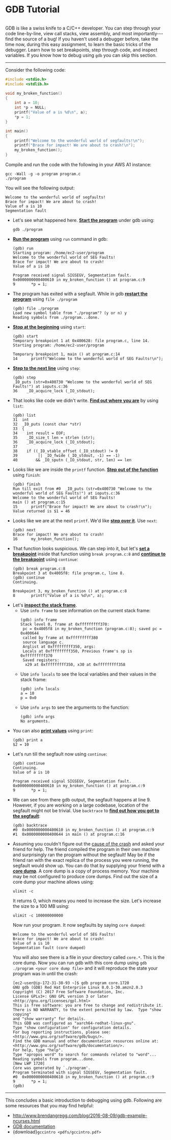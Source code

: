 # GDB Tutorial

```{include} ../common/aws_caution.md
```
GDB is like a swiss knife to a C/C++ developer. You can step through
your code line-by-line, view call stacks, view assembly, and most importantly---
find the source of a bug! If you haven't used a debugger before, take
the time now, during this easy assignment, to learn the basic tricks
of the debugger.  Learn how to set breakpoints, step through code, and
inspect variables. If you know how to debug using `gdb` you can skip this section.

---
Consider the following code:
```C
#include <stdio.h> 
#include <stdlib.h>

void my_broken_function()
{
    int a = 10;
    int *p = NULL;
    printf("Value of a is %d\n", a);
    *p = 1;
}

int main() 
{
    printf("Welcome to the wonderful world of segfaults!\n");
    printf("Brace for impact! We are about to crash!\n");
    my_broken_function();
}
```
Compile and run the code with the following in your AWS A1 instance:
```
gcc -Wall -g -o program program.c
./program
```
You will see the following output:
```
Welcome to the wonderful world of segfaults!
Brace for impact! We are about to crash!
Value of a is 10
Segmentation fault
```

- Let's see what happened here. <u>**Start the program**</u> under gdb using:
    ```
    gdb ./program
    ```
- <u>**Run the program**</u> using `run` command in gdb:
    ```
    (gdb) run
    Starting program: /home/ec2-user/program
    Welcome to the wonderful world of SEG Faults!
    Brace for impact! We are about to crash!
    Value of a is 10
    
    Program received signal SIGSEGV, Segmentation fault.
    0x0000000000400610 in my_broken_function () at program.c:9
    9	    *p = 1;
    ```
- The program has exited with a segfault. While in gdb <u>**restart the program**</u>
using `file ./program`
    ```
    (gdb) file ./program
    Load new symbol table from "./program"? (y or n) y
    Reading symbols from ./program...done.
    ```
- <u>**Stop at the beginning**</u> using `start`:
    ```
    (gdb) start
    Temporary breakpoint 1 at 0x400628: file program.c, line 14.
    Starting program: /home/ec2-user/program
    
    Temporary breakpoint 1, main () at program.c:14
    14	    printf("Welcome to the wonderful world of SEG Faults!\n");
    ```
- <u>**Step to the next line**</u> using `step`:
    ```
    (gdb) step
    _IO_puts (str=0x400730 "Welcome to the wonderful world of SEG Faults!") at ioputs.c:36
    36	  _IO_acquire_lock (_IO_stdout);
    ```
- That looks like code we didn't write. <u>**Find out where you are**</u> by using `list`:
    ```
    (gdb) list
    31	int
    32	_IO_puts (const char *str)
    33	{
    34	  int result = EOF;
    35	  _IO_size_t len = strlen (str);
    36	  _IO_acquire_lock (_IO_stdout);
    37
    38	  if ((_IO_vtable_offset (_IO_stdout) != 0
    39	       || _IO_fwide (_IO_stdout, -1) == -1)
    40	      && _IO_sputn (_IO_stdout, str, len) == len
    ```
- Looks like we are inside the `printf` function. <u>**Step out of the function**</u> using `finish`:
    ```
    (gdb) finish
    Run till exit from #0  _IO_puts (str=0x400730 "Welcome to the wonderful world of SEG Faults!") at ioputs.c:36
    Welcome to the wonderful world of SEG Faults!
    main () at program.c:15
    15	    printf("Brace for impact! We are about to crash!\n");
    Value returned is $1 = 46
    ```
- Looks like we are at the next `printf`. We'd like <u>**step over it**</u>. Use `next`:
    ```
    (gdb) next
    Brace for impact! We are about to crash!
    16	    my_broken_function();
    ```
- That function looks suspicious. We can step into it, but let's <u>**set a breakpoint**</u> inside
that function using `break program.c:8` and <u>**continue to the breakpoint**</u> using `continue`:
    ```
    (gdb) break program.c:8
    Breakpoint 3 at 0x4005f8: file program.c, line 8.
    (gdb) continue
    Continuing.

    Breakpoint 3, my_broken_function () at program.c:8
    8	    printf("Value of a is %d\n", a);
    ```
- Let's <u>**inspect the stack frame**</u>.
    - Use `info frame` to see information on the current stack frame:
        ```
        (gdb) info frame
        Stack level 0, frame at 0xfffffffff370:
         pc = 0x4005f8 in my_broken_function (program.c:8); saved pc = 0x400644
         called by frame at 0xfffffffff380
         source language c.
         Arglist at 0xfffffffff350, args:
         Locals at 0xfffffffff350, Previous frame's sp is 0xfffffffff370
         Saved registers:
          x29 at 0xfffffffff350, x30 at 0xfffffffff358
        ```
    - Use `info locals` to see the local variables and their values in the stack frame:
        ```
        (gdb) info locals
        a = 10
        p = 0x0
        ```
    - Use `info args` to see the arguments to the function:
        ```
        (gdb) info args
        No arguments.
        ```
- You can also <u>**print values**</u> using `print`:
    ```
    (gdb) print a
    $2 = 10
    ```
- Let's run till the segfault now using `continue`:
    ```
    (gdb) continue
    Continuing.
    Value of a is 10

    Program received signal SIGSEGV, Segmentation fault.
    0x0000000000400610 in my_broken_function () at program.c:9
    9	    *p = 1;
    ```
- We can see from there gdb output, the segfault happens at line 9.
    However, if you are working on a large codebase, location of the
    segfault might not be trivial. Use `backtrace` to <u>**find out how
    you got to the segfault**</u>:
    ```
    (gdb) backtrace
    #0  0x0000000000400610 in my_broken_function () at program.c:9
    #1  0x0000000000400644 in main () at program.c:16
    ```
- Assuming you couldn't figure out the [cause of the crash](https://en.wikipedia.org/wiki/Segmentation_fault#Null_pointer_dereference) and asked your
    friend for help. The friend compiled the program in their own machine
    and surprisingly ran the program without the segfault! May be if the
    friend ran with the exact replica of the process you were running,
    the segfault would show up. You can do that by supplying your friend
    with a <u>**core dump**</u>. A core dump is a copy of process memory. Your machine
    may be not configured to produce core dumps. Find out the size of a
    core dump your machine allows using:
    ```
    ulimit -c
    ```
    It returns 0, which means you need to increase the size. Let's increase
    the size to a 100 MB using:
    ```
    ulimit -c 100000000000
    ```
    Now run your program. It now segfaults by saying `core dumped`:
    ```
    Welcome to the wonderful world of SEG Faults!
    Brace for impact! We are about to crash!
    Value of a is 10
    Segmentation fault (core dumped)
    ```
    You will also see there is a file in your directory called `core.*`.
    This is the core dump. Now you can run gdb with this core dump using
    `gdb ./program <your core dump file>` and it will
    reproduce the state your program was in until the crash:
    ```
    [ec2-user@ip-172-31-38-93 ~]$ gdb program core.1720
    GNU gdb (GDB) Red Hat Enterprise Linux 8.0.1-30.amzn2.0.3
    Copyright (C) 2017 Free Software Foundation, Inc.
    License GPLv3+: GNU GPL version 3 or later <http://gnu.org/licenses/gpl.html>
    This is free software: you are free to change and redistribute it.
    There is NO WARRANTY, to the extent permitted by law.  Type "show copying"
    and "show warranty" for details.
    This GDB was configured as "aarch64-redhat-linux-gnu".
    Type "show configuration" for configuration details.
    For bug reporting instructions, please see:
    <http://www.gnu.org/software/gdb/bugs/>.
    Find the GDB manual and other documentation resources online at:
    <http://www.gnu.org/software/gdb/documentation/>.
    For help, type "help".
    Type "apropos word" to search for commands related to "word"...
    Reading symbols from program...done.
    [New LWP 1720]
    Core was generated by `./program'.
    Program terminated with signal SIGSEGV, Segmentation fault.
    #0  0x0000000000400610 in my_broken_function () at program.c:9
    9	    *p = 1;
    (gdb)
    ```

---
This concludes a basic introduction to debugging using gdb.
Following are some resources that you may find helpful:
- <http://www.brendangregg.com/blog/2016-08-09/gdb-example-ncurses.html>
- [GDB documentation](https://sourceware.org/gdb/current/onlinedocs/gdb/)
- {download}`gccintro <pdfs/gccintro.pdf>`

```{include} ../common/aws_caution.md
```